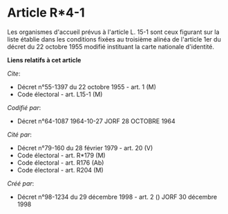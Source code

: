 # Article R*4-1

Les organismes d'accueil prévus à l'article L. 15-1 sont ceux figurant sur la liste établie dans les conditions fixées au
troisième alinéa de l'article 1er du décret du 22 octobre 1955 modifié instituant la carte nationale d'identité.

**Liens relatifs à cet article**

_Cite_:

  - Décret n°55-1397 du 22 octobre 1955 - art. 1 (M)
  - Code électoral - art. L15-1 (M)

_Codifié par_:

  - Décret n°64-1087 1964-10-27 JORF 28 OCTOBRE 1964

_Cité par_:

  - Décret n°79-160 du 28 février 1979 - art. 20 (V)
  - Code électoral - art. R*179 (M)
  - Code électoral - art. R176 (Ab)
  - Code électoral - art. R204 (M)

_Créé par_:

  - Décret n°98-1234 du 29 décembre 1998 - art. 2 () JORF 30 décembre 1998
